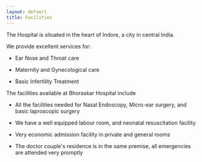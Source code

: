 ```yaml
---
layout: default
title: Facilities 
---
```


The Hospital is situated in the heart of Indore, a city in central India.

We provide excellent services for: 

- Ear Nose and Throat care 

- Maternity and Gynecological care

- Basic Infertility Treatment


The facilities available at Bhoraskar Hospital include

- All the facilities needed for Nasal Endoscopy, Micro-ear surgery, and basic laproscopic surgery

- We have a well equipped labour room, and neonatal resuscitation facility

- Very economic admission facility in private and general rooms

- The doctor couple's residence is in the same premise, all emergencies are attended very promptly 

